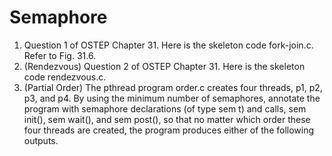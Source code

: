 # Semaphore
1. Question 1 of OSTEP Chapter 31. Here is the skeleton code fork-join.c. Refer to Fig. 31.6.
2. (Rendezvous) Question 2 of OSTEP Chapter 31. Here is the skeleton code rendezvous.c.
3. (Partial Order) The pthread program order.c creates four threads, p1, p2, p3, and p4. By using the
minimum number of semaphores, annotate the program with semaphore declarations (of type sem t)
and calls, sem init(), sem wait(), and sem post(), so that no matter which order these four
threads are created, the program produces either of the following outputs.
